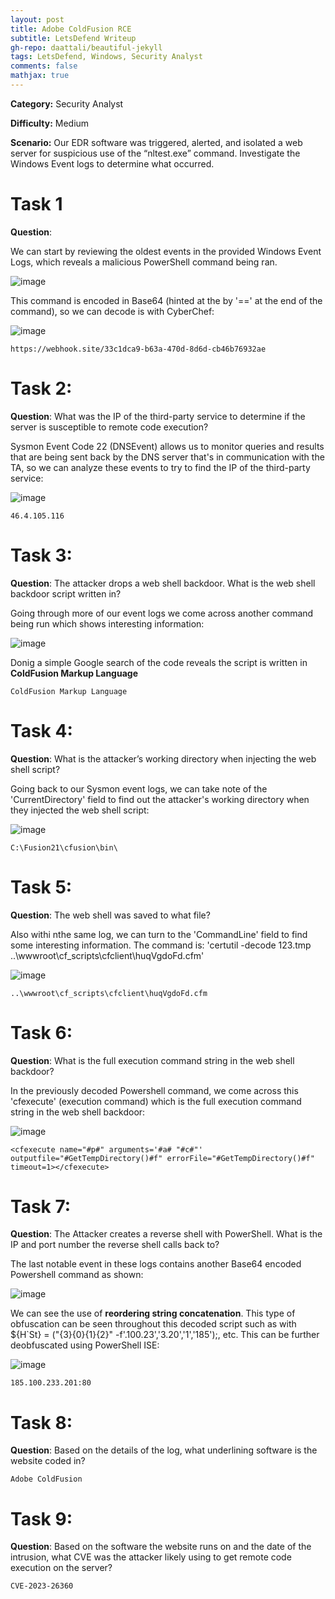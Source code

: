 ```yaml
---
layout: post
title: Adobe ColdFusion RCE
subtitle: LetsDefend Writeup
gh-repo: daattali/beautiful-jekyll
tags: LetsDefend, Windows, Security Analyst
comments: false
mathjax: true
---
```

**Category:** Security Analyst

**Difficulty:** Medium

**Scenario:** Our EDR software was triggered, alerted, and isolated a web server for suspicious use of the “nltest.exe” command. Investigate the Windows Event logs to determine what occurred.

# Task 1
**Question**: 

We can start by reviewing the oldest events in the provided Windows Event Logs, which reveals a malicious PowerShell command being ran. 

![image](/assets/img/RCE1.png)

This command is encoded in Base64 (hinted at the by '==' at the end of the command), so we can decode is with CyberChef:

![image](/assets/img/RCE2.png)

~~~
https://webhook.site/33c1dca9-b63a-470d-8d6d-cb46b76932ae
~~~

# Task 2: 
**Question**: What was the IP of the third-party service to determine if the server is susceptible to remote code execution?

Sysmon Event Code 22 (DNSEvent) allows us to monitor queries and results that are being sent back by the DNS server that's in communication with the TA, so we can analyze these events to try to find the IP of the third-party service:

![image](/assets/img/RCE3.png)

~~~
46.4.105.116
~~~

# Task 3: 
**Question**: The attacker drops a web shell backdoor. What is the web shell backdoor script written in?

Going through more of our event logs we come across another command being run which shows interesting information:

![image](/assets/img/RCE4.png)

Donig a simple Google search of the code reveals the script is written in **ColdFusion Markup Language** 

~~~
ColdFusion Markup Language
~~~

# Task 4: 
**Question**: What is the attacker’s working directory when injecting the web shell script?

Going back to our Sysmon event logs, we can take note of the 'CurrentDirectory' field to find out the attacker's working directory when they injected the web shell script:

![image](/assets/img/RCE5.png)

~~~
C:\Fusion21\cfusion\bin\
~~~

# Task 5: 
**Question**: The web shell was saved to what file?

Also withi nthe same log, we can turn to the 'CommandLine' field to find some interesting information. The command is: 'certutil -decode 123.tmp ..\wwwroot\cf_scripts\cfclient\huqVgdoFd.cfm' 

![image](/assets/img/RCE6.png)

~~~
..\wwwroot\cf_scripts\cfclient\huqVgdoFd.cfm
~~~

# Task 6: 
**Question**: What is the full execution command string in the web shell backdoor?

In the previously decoded Powershell command, we come across this 'cfexecute' (execution command) which is the full execution command string in the web shell backdoor:


![image](/assets/img/RCE7.png)

~~~
<cfexecute name="#p#" arguments='#a# "#c#"' outputfile="#GetTempDirectory()#f" errorFile="#GetTempDirectory()#f" timeout=1></cfexecute>
~~~

# Task 7: 
**Question**: The Attacker creates a reverse shell with PowerShell. What is the IP and port number the reverse shell calls back to?

The last notable event in these logs contains another Base64 encoded Powershell command as shown:

![image](/assets/img/RCE8.png)

We can see the use of **reordering string concatenation**. This type of obfuscation can be seen throughout this decoded script such as with ${H`St} = ("{3}{0}{1}{2}" -f'.100.23','3.20','1','185');, etc. This can be further deobfuscated using PowerShell ISE:

![image](/assets/img/RCE9.png)

~~~
185.100.233.201:80
~~~

# Task 8: 
**Question**: Based on the details of the log, what underlining software is the website coded in?

~~~
Adobe ColdFusion
~~~

# Task 9: 
**Question**: Based on the software the website runs on and the date of the intrusion, what CVE was the attacker likely using to get remote code execution on the server?

~~~
CVE-2023-26360
~~~






